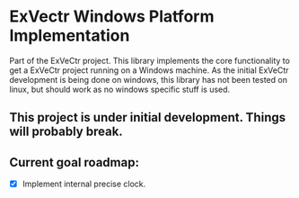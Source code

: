 # ExVectr Windows Platform Implementation
Part of the ExVeCtr project. 
This library implements the core functionality to get a ExVeCtr project running on a Windows machine. 
As the initial ExVeCtr development is being done on windows, this library has not been tested on linux, but should work as no windows specific stuff is used.
## **This project is under initial development. Things will probably break.**
## Current goal roadmap:
- [X] Implement internal precise clock.

